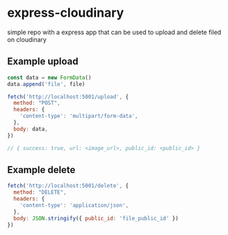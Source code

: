 # express-cloudinary
simple repo with a express app that can be used to upload and delete filed on cloudinary

## Example upload
```js
const data = new FormData()
data.append('file', file)

fetch('http://localhost:5001/upload', {
  method: "POST",
  headers: {
    'content-type': 'multipart/form-data',
  },
  body: data,
})

// { success: true, url: <image_url>, public_id: <public_id> }
```

## Example delete
```js
fetch('http://localhost:5001/delete', {
  method: "DELETE",
  headers: {
    'content-type': 'application/json',
  },
  body: JSON.stringify({ public_id: 'file_public_id' })
})
```